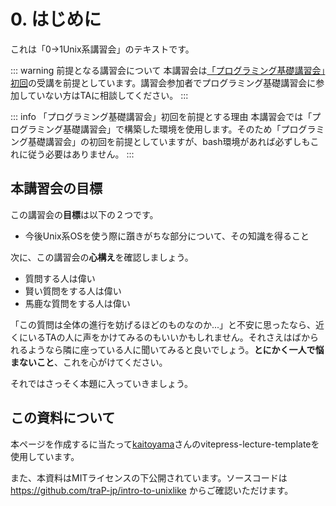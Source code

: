 # 0. はじめに
これは「0->1Unix系講習会」のテキストです。

::: warning 前提となる講習会について
本講習会は[「プログラミング基礎講習会」初回](https://pg-basic.trap.show/text/chapter-0/)の受講を前提としています。講習会参加者でプログラミング基礎講習会に参加していない方はTAに相談してください。
:::

::: info 「プログラミング基礎講習会」初回を前提とする理由
本講習会では「プログラミング基礎講習会」で構築した環境を使用します。そのため「プログラミング基礎講習会」の初回を前提としていますが、bash環境があれば必ずしもこれに従う必要はありません。
:::

## 本講習会の目標
この講習会の**目標**は以下の２つです。
- 今後Unix系OSを使う際に躓きがちな部分について、その知識を得ること

次に、この講習会の**心構え**を確認しましょう。
- 質問する人は偉い
- 賢い質問をする人は偉い
- 馬鹿な質問をする人は偉い

「この質問は全体の進行を妨げるほどのものなのか...」と不安に思ったなら、近くにいるTAの人に声をかけてみるのもいいかもしれません。それさえはばかられるようなら隣に座っている人に聞いてみると良いでしょう。**とにかく一人で悩まないこと**、これを心がけてください。

それではさっそく本題に入っていきましょう。

## この資料について
本ページを作成するに当たって[kaitoyama](https://trap.jp/author/kaitoyama)さんのvitepress-lecture-templateを使用しています。

また、本資料はMITライセンスの下公開されています。ソースコードは https://github.com/traP-jp/intro-to-unixlike からご確認いただけます。
